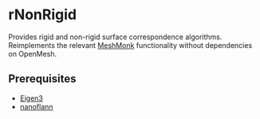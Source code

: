 # rNonRigid
Provides rigid and non-rigid surface correspondence algorithms. Reimplements the
relevant [MeshMonk](https://github.com/TheWebMonks/meshmonk) functionality
without dependencies on OpenMesh.

## Prerequisites
- [Eigen3](http://eigen.tuxfamily.org)
- [nanoflann](https://github.com/jlblancoc/nanoflann)
